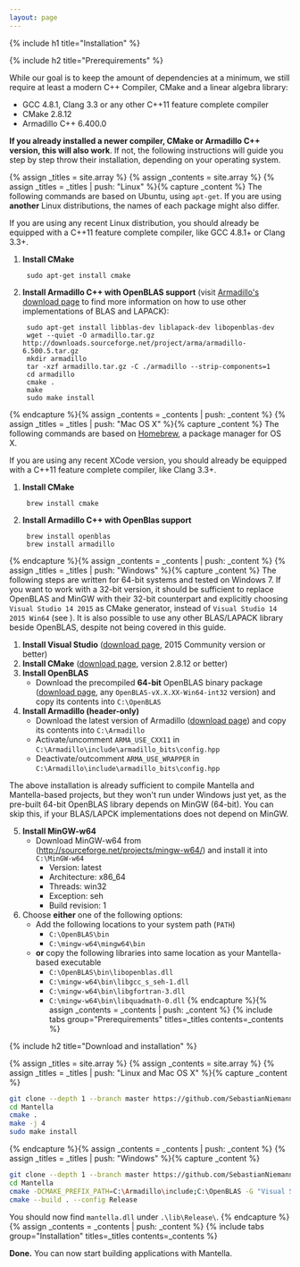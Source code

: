 ```yaml
---
layout: page
---
```

{% include h1 title="Installation" %}

{% include h2 title="Prerequirements" %}

While our goal is to keep the amount of dependencies at a minimum, we still require at least a modern C++ Compiler, CMake and a linear algebra library:

- GCC 4.8.1, Clang 3.3 or any other C++11 feature complete compiler
- CMake 2.8.12
- Armadillo C++ 6.400.0

**If you already installed a newer compiler, CMake or Armadillo C++ version, this will also work**. If not, the following instructions will guide you step by step throw their installation, depending on your operating system.

{% assign _titles = site.array %}
{% assign _contents = site.array %}
{% assign _titles = _titles | push: "Linux" %}{% capture _content %}
The following commands are based on Ubuntu, using `apt-get`. If you are using **another** Linux distributions, the names of each package might also differ.

If you are using any recent Linux distribution, you should already be equipped with a C++11 feature complete compiler, like GCC 4.8.1+ or Clang 3.3+.

1. **Install CMake**

        sudo apt-get install cmake
        
2. **Install Armadillo C++ with OpenBLAS support** (visit [Armadillo's download page](http://arma.sourceforge.net/download.html) to find more information on how to use other implementations of BLAS and LAPACK):

        sudo apt-get install libblas-dev liblapack-dev libopenblas-dev
        wget --quiet -O armadillo.tar.gz http://downloads.sourceforge.net/project/arma/armadillo-6.500.5.tar.gz
        mkdir armadillo
        tar -xzf armadillo.tar.gz -C ./armadillo --strip-components=1
        cd armadillo
        cmake .
        make
        sudo make install
        
{% endcapture %}{% assign _contents = _contents | push: _content %}
{% assign _titles = _titles | push: "Mac OS X" %}{% capture _content %}
The following commands are based on [Homebrew](http://homebrew.sh), a package manager for OS X.

If you are using any recent XCode version, you should already be equipped with a C++11 feature complete compiler, like Clang 3.3+.
        
1. **Install CMake**

        brew install cmake
        
2. **Install Armadillo C++ with OpenBlas support**

        brew install openblas
        brew install armadillo
        
{% endcapture %}{% assign _contents = _contents | push: _content %}
{% assign _titles = _titles | push: "Windows" %}{% capture _content %}
The following steps are written for 64-bit systems and tested on Windows 7. If you want to work with a 32-bit version, it should be sufficient to replace OpenBLAS and MinGW with their 32-bit counterpart and explicitly choosing `Visual Studio 14 2015` as CMake generator, instead of `Visual Studio 14 2015 Win64` (see ). It is also possible to use any other BLAS/LAPACK library beside OpenBLAS, despite not being covered in this guide.

1. **Install Visual Studio** ([download page](https://www.visualstudio.com/de-de/downloads/download-visual-studio-vs.aspx), 2015 Community version or better)
2. **Install CMake** ([download page](https://cmake.org/download/), version 2.8.12 or better)
3. **Install OpenBLAS**
    - Download the precompiled **64-bit** OpenBLAS binary package ([download page](http://www.openblas.net/), any `OpenBLAS-vX.X.XX-Win64-int32` version) and copy its contents into `C:\OpenBLAS`
4. **Install Armadillo (header-only)**
    - Download the latest version of Armadillo ([download page](http://arma.sourceforge.net/download.html)) and copy its contents into `C:\Armadillo`
    - Activate/uncomment `ARMA_USE_CXX11` in `C:\Armadillo\include\armadillo_bits\config.hpp`
    - Deactivate/outcomment `ARMA_USE_WRAPPER` in `C:\Armadillo\include\armadillo_bits\config.hpp`

The above installation is already sufficient to compile Mantella and Mantella-based projects, but they won't run under Windows just yet, as the pre-built 64-bit OpenBLAS library depends on MinGW (64-bit). You can skip this, if your BLAS/LAPCK implementations does not depend on MinGW.

5. **Install MinGW-w64**
    - Download MinGW-w64 from (http://sourceforge.net/projects/mingw-w64/) and install it into `C:\MinGW-w64`
        - Version: latest
        - Architecture: x86_64
        - Threads: win32
        - Exception: seh
        - Build revision: 1
6. Choose **either** one of the following options:
    - Add the following locations to your system path (`PATH`)
        - `C:\OpenBLAS\bin`
        - `C:\mingw-w64\mingw64\bin`
    - **or** copy the following libraries into same location as your Mantella-based executable
        - `C:\OpenBLAS\bin\libopenblas.dll`
        - `C:\mingw-w64\bin\libgcc_s_seh-1.dll`
        - `C:\mingw-w64\bin\libgfortran-3.dll`
        - `C:\mingw-w64\bin\libquadmath-0.dll`
{% endcapture %}{% assign _contents = _contents | push: _content %}
{% include tabs group="Prerequirements" titles=_titles contents=_contents %}

{% include h2 title="Download and installation" %}

{% assign _titles = site.array %}
{% assign _contents = site.array %}
{% assign _titles = _titles | push: "Linux and Mac OS X" %}{% capture _content %}
``` bash
git clone --depth 1 --branch master https://github.com/SebastianNiemann/Mantella.git
cd Mantella
cmake .
make -j 4
sudo make install
```
{% endcapture %}{% assign _contents = _contents | push: _content %}
{% assign _titles = _titles | push: "Windows" %}{% capture _content %}
``` bash
git clone --depth 1 --branch master https://github.com/SebastianNiemann/Mantella.git
cd Mantella
cmake -DCMAKE_PREFIX_PATH=C:\Armadillo\include;C:\OpenBLAS -G "Visual Studio 14 2015 Win64" .
cmake --build . --config Release
```

You should now find `mantella.dll` under `.\lib\Release\`.
{% endcapture %}{% assign _contents = _contents | push: _content %}
{% include tabs group="Installation" titles=_titles contents=_contents %}

**Done.** You can now start building applications with Mantella.

